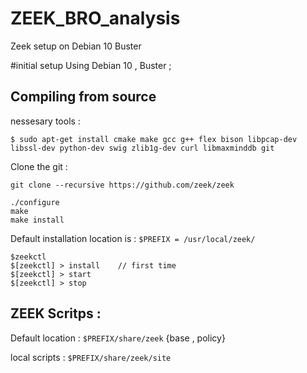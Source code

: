 # ZEEK_BRO_analysis
Zeek setup on Debian 10 Buster

#initial setup
Using Debian 10 , Buster ;

## Compiling from source 
 [link to follw ]: (https://docs.zeek.org/en/current/install/install.html)
 
 nessesary tools :
 
 `$ sudo apt-get install cmake make gcc g++ flex bison libpcap-dev libssl-dev python-dev swig zlib1g-dev curl libmaxminddb git `

Clone the git :

`git clone --recursive https://github.com/zeek/zeek`

```
./configure
make
make install
```

Default installation location is : `$PREFIX = /usr/local/zeek/`
 
 ``` 
 $zeekctl
 $[zeekctl] > install    // first time
 $[zeekctl] > start
 $[zeekctl] > stop
 ```


## ZEEK Scritps :
Default location : `$PREFIX/share/zeek`    {base , policy}

local scripts : `$PREFIX/share/zeek/site`




